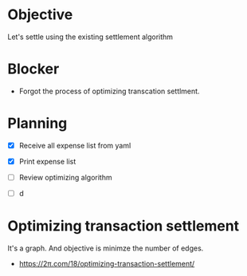 Objective
=== 
Let's settle using the existing settlement algorithm

Blocker
===
- Forgot the process of optimizing transcation settlment.

Planning
===
- [x] Receive all expense list from yaml
- [x] Print expense list
- [ ] Review optimizing algorithm
- [ ] d



Optimizing transaction settlement
===
It's a graph.
And objective is minimze the number of edges.
- https://2π.com/18/optimizing-transaction-settlement/